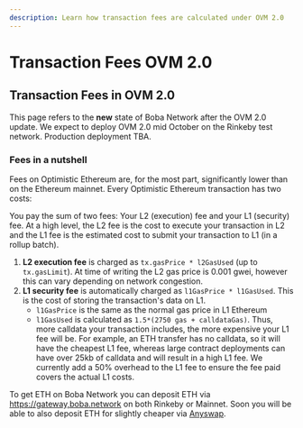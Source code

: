```yaml
---
description: Learn how transaction fees are calculated under OVM 2.0
---
```


# Transaction Fees OVM 2.0

## Transaction Fees in OVM 2.0 <a id="frontmatter-title"></a>

This page refers to the **new** state of Boba Network after the OVM 2.0 update. We expect to deploy OVM 2.0 mid October on the Rinkeby test network. Production deployment TBA.

### Fees in a nutshell <a id="fees-in-a-nutshell"></a>

Fees on Optimistic Ethereum are, for the most part, significantly lower than on the Ethereum mainnet. Every Optimistic Ethereum transaction has two costs:

You pay the sum of two fees: Your L2 \(execution\) fee and your L1 \(security\) fee. At a high level, the L2 fee is the cost to execute your transaction in L2 and the L1 fee is the estimated cost to submit your transaction to L1 \(in a rollup batch\).

1. **L2 execution fee** is charged as `tx.gasPrice * l2GasUsed` \(up to `tx.gasLimit`\). At time of writing the L2 gas price is 0.001 gwei, however this can vary depending on network congestion.
2. **L1 security fee** is automatically charged as `l1GasPrice * l1GasUsed`. This is the cost of storing the transaction's data on L1.
   * `l1GasPrice` is the same as the normal gas price in L1 Ethereum
   * `l1GasUsed` is calculated as `1.5*(2750 gas + calldataGas)`. Thus, more calldata your transaction includes, the more expensive your L1 fee will be. For example, an ETH transfer has no calldata, so it will have the cheapest L1 fee, whereas large contract deployments can have over 25kb of calldata and will result in a high L1 fee. We currently add a 50% overhead to the L1 fee to ensure the fee paid covers the actual L1 costs.

To get ETH on Boba Network you can deposit ETH via[ https://gateway,boba.network](https://gateway.boba.network) on both Rinkeby or Mainnet. Soon you will be able to also deposit ETH for slightly cheaper via [Anyswap](https://anyswap.exchange/#/router).

